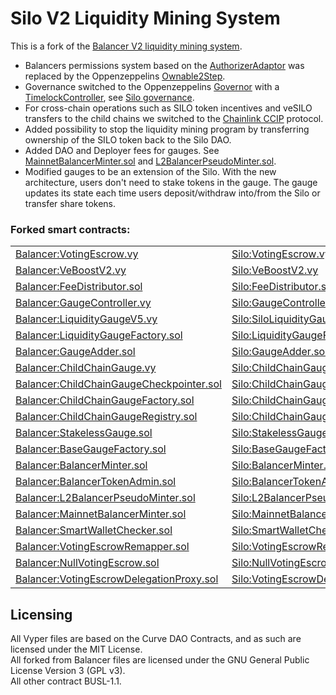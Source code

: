 # Silo V2 Liquidity Mining System

This is a fork of the [Balancer V2 liquidity mining system](https://github.com/balancer/balancer-v2-monorepo/tree/master/pkg/liquidity-mining).
- Balancers permissions system based on the [AuthorizerAdaptor](https://github.com/balancer/balancer-v2-monorepo/blob/master/pkg/liquidity-mining/contracts/admin/AuthorizerAdaptor.sol) was replaced by the Oppenzeppelins [Ownable2Step](https://github.com/OpenZeppelin/openzeppelin-contracts/blob/master/contracts/access/Ownable2Step.sol).
- Governance switched to the Oppenzeppelins [Governor](https://github.com/OpenZeppelin/openzeppelin-contracts/blob/master/contracts/governance/Governor.sol) with a [TimelockController](https://github.com/OpenZeppelin/openzeppelin-contracts/blob/master/contracts/governance/TimelockController.sol), see [Silo governance](https://github.com/silo-finance/silo-contracts-v2/tree/develop/ve-silo/contracts/governance).
- For cross-chain operations such as SILO token incentives and veSILO transfers to the child chains we switched to the [Chainlink CCIP](https://docs.chain.link/ccip) protocol.
- Added possibility to stop the liquidity mining program by transferring ownership of the SILO token back to the Silo DAO.
- Added DAO and Deployer fees for gauges. See [MainnetBalancerMinter.sol](https://github.com/silo-finance/silo-contracts-v2/blob/develop/ve-silo/contracts/silo-tokens-minter/MainnetBalancerMinter.sol#L75) and [L2BalancerPseudoMinter.sol](https://github.com/silo-finance/silo-contracts-v2/blob/develop/ve-silo/contracts/silo-tokens-minter/L2BalancerPseudoMinter.sol#L122).
- Modified gauges to be an extension of the Silo. With the new architecture, users don't need to stake tokens in the gauge. The gauge updates its state each time users deposit/withdraw into/from the Silo or transfer share tokens.

### Forked smart contracts:
| | | |
| --- | --- | --- |
| [Balancer:VotingEscrow.vy](https://github.com/balancer/balancer-v2-monorepo/blob/master/pkg/liquidity-mining/contracts/VotingEscrow.vy) | [Silo:VotingEscrow.vy](https://github.com/silo-finance/silo-contracts-v2/blob/develop/external/balancer-v2-monorepo/pkg/liquidity-mining/contracts/VotingEscrow.vy) | [CHANGELOG](https://github.com/silo-finance/silo-contracts-v2/blob/develop/ve-silo/contracts/voting-escrow/CHANGELOG.md#externalbalancer-v2-monorepopkgliquidity-miningcontractsvotingescrowvy) |
| [Balancer:VeBoostV2.vy](https://github.com/balancer/balancer-v2-monorepo/blob/master/pkg/liquidity-mining/contracts/VeBoostV2.vy) | [Silo:VeBoostV2.vy](https://github.com/silo-finance/silo-contracts-v2/blob/develop/external/balancer-v2-monorepo/pkg/liquidity-mining/contracts/VeBoostV2.vy) | [CHANGELOG](https://github.com/silo-finance/silo-contracts-v2/blob/develop/ve-silo/contracts/voting-escrow/CHANGELOG.md#externalbalancer-v2-monorepopkgliquidity-miningcontractsveboostv2vy) |
| [Balancer:FeeDistributor.sol](https://github.com/balancer/balancer-v2-monorepo/blob/master/pkg/liquidity-mining/contracts/fee-distribution/FeeDistributor.sol) | [Silo:FeeDistributor.sol](https://github.com/silo-finance/silo-contracts-v2/blob/develop/ve-silo/contracts/fees-distribution/FeeDistributor.sol) | [CHANGELOG](https://github.com/silo-finance/silo-contracts-v2/blob/develop/ve-silo/contracts/fees-distribution/CHANGELOG.md) |
| [Balancer:GaugeController.vy](https://github.com/balancer/balancer-v2-monorepo/blob/master/pkg/liquidity-mining/contracts/GaugeController.vy) | [Silo:GaugeController.vy](https://github.com/silo-finance/silo-contracts-v2/blob/develop/ve-silo/contracts/gauges/controller/GaugeController.vy) | [CHANGELOG](https://github.com/silo-finance/silo-contracts-v2/blob/develop/ve-silo/contracts/gauges/CHANGELOG.md#controllergaugecontrollersol) |
| [Balancer:LiquidityGaugeV5.vy](https://github.com/balancer/balancer-v2-monorepo/blob/master/pkg/liquidity-mining/contracts/gauges/ethereum/LiquidityGaugeV5.vy) | [Silo:SiloLiquidityGauge.vy](https://github.com/silo-finance/silo-contracts-v2/blob/develop/ve-silo/contracts/gauges/ethereum/SiloLiquidityGauge.vy) | [CHANGELOG](https://github.com/silo-finance/silo-contracts-v2/blob/develop/ve-silo/contracts/gauges/CHANGELOG.md#ethereumsiloliquiditygaugevy) |
| [Balancer:LiquidityGaugeFactory.sol](https://github.com/balancer/balancer-v2-monorepo/blob/master/pkg/liquidity-mining/contracts/gauges/ethereum/LiquidityGaugeFactory.sol) | [Silo:LiquidityGaugeFactory.sol](https://github.com/silo-finance/silo-contracts-v2/blob/develop/ve-silo/contracts/gauges/ethereum/LiquidityGaugeFactory.sol) | [CHANGELOG](https://github.com/silo-finance/silo-contracts-v2/blob/develop/ve-silo/contracts/gauges/CHANGELOG.md#ethereumliquiditygaugefactorysol) |
| [Balancer:GaugeAdder.sol](https://github.com/balancer/balancer-v2-monorepo/blob/master/pkg/liquidity-mining/contracts/admin/GaugeAdder.sol) | [Silo:GaugeAdder.sol](https://github.com/silo-finance/silo-contracts-v2/blob/develop/ve-silo/contracts/gauges/gauge-adder/GaugeAdder.sol) | [CHANGELOG](https://github.com/silo-finance/silo-contracts-v2/blob/develop/ve-silo/contracts/gauges/CHANGELOG.md#gauge-addergaugeaddersol) |
| [Balancer:ChildChainGauge.vy](https://github.com/balancer/balancer-v2-monorepo/blob/master/pkg/liquidity-mining/contracts/gauges/ChildChainGauge.vy) | [Silo:ChildChainGauge.vy](https://github.com/silo-finance/silo-contracts-v2/blob/develop/ve-silo/contracts/gauges/l2-common/ChildChainGauge.vy) | [CHANGELOG](https://github.com/silo-finance/silo-contracts-v2/blob/develop/ve-silo/contracts/gauges/CHANGELOG.md#l2-commonchildchaingaugevy) |
| [Balancer:ChildChainGaugeCheckpointer.sol](https://github.com/balancer/balancer-v2-monorepo/blob/master/pkg/liquidity-mining/contracts/gauges/ChildChainGaugeCheckpointer.sol) | [Silo:ChildChainGaugeCheckpointer.sol](https://github.com/silo-finance/silo-contracts-v2/blob/develop/ve-silo/contracts/gauges/l2-common/ChildChainGaugeCheckpointer.sol) | [CHANGELOG](https://github.com/silo-finance/silo-contracts-v2/blob/develop/ve-silo/contracts/gauges/CHANGELOG.md#l2-commonchildchaingaugecheckpointersol) |
| [Balancer:ChildChainGaugeFactory.sol](https://github.com/balancer/balancer-v2-monorepo/blob/master/pkg/liquidity-mining/contracts/gauges/ChildChainGaugeFactory.sol) | [Silo:ChildChainGaugeFactory.sol](https://github.com/silo-finance/silo-contracts-v2/blob/develop/ve-silo/contracts/gauges/l2-common/ChildChainGaugeFactory.sol) | [CHANGELOG](https://github.com/silo-finance/silo-contracts-v2/blob/develop/ve-silo/contracts/gauges/CHANGELOG.md#l2-commonchildchaingaugefactorysol) |
| [Balancer:ChildChainGaugeRegistry.sol](https://github.com/balancer/balancer-v2-monorepo/blob/master/pkg/liquidity-mining/contracts/gauges/ChildChainGaugeRegistry.sol) | [Silo:ChildChainGaugeRegistry.sol](https://github.com/silo-finance/silo-contracts-v2/blob/develop/ve-silo/contracts/gauges/l2-common/ChildChainGaugeRegistry.sol) | [CHANGELOG](https://github.com/silo-finance/silo-contracts-v2/blob/develop/ve-silo/contracts/gauges/CHANGELOG.md#l2-commonchildchaingaugeregistrysol) |
| [Balancer:StakelessGauge.sol](https://github.com/balancer/balancer-v2-monorepo/blob/master/pkg/liquidity-mining/contracts/gauges/StakelessGauge.sol) | [Silo:StakelessGauge.sol](https://github.com/silo-finance/silo-contracts-v2/blob/develop/ve-silo/contracts/gauges/stakeless-gauge/StakelessGauge.sol) | [CHANGELOG](https://github.com/silo-finance/silo-contracts-v2/blob/develop/ve-silo/contracts/gauges/CHANGELOG.md#stakeless-gaugestakelessgaugesol) |
| [Balancer:BaseGaugeFactory.sol](https://github.com/balancer/balancer-v2-monorepo/blob/master/pkg/liquidity-mining/contracts/gauges/BaseGaugeFactory.sol) | [Silo:BaseGaugeFactory.sol](https://github.com/silo-finance/silo-contracts-v2/blob/develop/ve-silo/contracts/gauges/BaseGaugeFactory.sol) | [CHANGELOG](https://github.com/silo-finance/silo-contracts-v2/blob/feature/ve-silo-docs/ve-silo/contracts/gauges/CHANGELOG.md#ethereumbasegaugefactorysol) |
| [Balancer:BalancerMinter.sol](https://github.com/balancer/balancer-v2-monorepo/blob/master/pkg/liquidity-mining/contracts/BalancerMinter.sol) | [Silo:BalancerMinter.sol](https://github.com/silo-finance/silo-contracts-v2/blob/develop/ve-silo/contracts/silo-tokens-minter/BalancerMinter.sol) | [CHANGELOG](https://github.com/silo-finance/silo-contracts-v2/blob/develop/ve-silo/contracts/silo-tokens-minter/CHANGELOG.md#balancermintersol) |
| [Balancer:BalancerTokenAdmin.sol](https://github.com/balancer/balancer-v2-monorepo/blob/master/pkg/liquidity-mining/contracts/BalancerTokenAdmin.sol) | [Silo:BalancerTokenAdmin.sol](https://github.com/silo-finance/silo-contracts-v2/blob/develop/ve-silo/contracts/silo-tokens-minter/BalancerTokenAdmin.sol) | [CHANGELOG](https://github.com/silo-finance/silo-contracts-v2/blob/develop/ve-silo/contracts/silo-tokens-minter/CHANGELOG.md#balancertokenadminsol) |
| [Balancer:L2BalancerPseudoMinter.sol](https://github.com/balancer/balancer-v2-monorepo/blob/master/pkg/liquidity-mining/contracts/L2BalancerPseudoMinter.sol) | [Silo:L2BalancerPseudoMinter.sol](https://github.com/silo-finance/silo-contracts-v2/blob/develop/ve-silo/contracts/silo-tokens-minter/L2BalancerPseudoMinter.sol) | [CHANGELOG](https://github.com/silo-finance/silo-contracts-v2/blob/develop/ve-silo/contracts/silo-tokens-minter/CHANGELOG.md#l2balancerpseudomintersol) |
| [Balancer:MainnetBalancerMinter.sol](https://github.com/balancer/balancer-v2-monorepo/blob/master/pkg/liquidity-mining/contracts/MainnetBalancerMinter.sol) | [Silo:MainnetBalancerMinter.sol](https://github.com/silo-finance/silo-contracts-v2/blob/develop/ve-silo/contracts/silo-tokens-minter/MainnetBalancerMinter.sol) | [CHANGELOG](https://github.com/silo-finance/silo-contracts-v2/blob/develop/ve-silo/contracts/silo-tokens-minter/CHANGELOG.md#l2balancerpseudomintersol) |
| [Balancer:SmartWalletChecker.sol](https://github.com/balancer/balancer-v2-monorepo/blob/master/pkg/liquidity-mining/contracts/SmartWalletChecker.sol) | [Silo:SmartWalletChecker.sol](https://github.com/silo-finance/silo-contracts-v2/blob/develop/ve-silo/contracts/voting-escrow/SmartWalletChecker.sol) | [CHANGELOG](https://github.com/silo-finance/silo-contracts-v2/blob/develop/ve-silo/contracts/voting-escrow/CHANGELOG.md#smartwalletcheckersol) |
| [Balancer:VotingEscrowRemapper.sol](https://github.com/balancer/balancer-v2-monorepo/blob/master/pkg/liquidity-mining/contracts/VotingEscrowRemapper.sol) | [Silo:VotingEscrowRemapper.sol](https://github.com/silo-finance/silo-contracts-v2/blob/develop/ve-silo/contracts/voting-escrow/VotingEscrowRemapper.sol) | [CHANGELOG](https://github.com/silo-finance/silo-contracts-v2/blob/develop/ve-silo/contracts/voting-escrow/CHANGELOG.md#votingescrowremappersol) |
| [Balancer:NullVotingEscrow.sol](https://github.com/balancer/balancer-v2-monorepo/blob/master/pkg/liquidity-mining/contracts/NullVotingEscrow.sol) | [Silo:NullVotingEscrow.sol](https://github.com/silo-finance/silo-contracts-v2/blob/develop/ve-silo/contracts/voting-escrow/NullVotingEscrow.sol) | [CHANGELOG](https://github.com/silo-finance/silo-contracts-v2/blob/develop/ve-silo/contracts/voting-escrow/CHANGELOG.md#nullvotingescrowsol) |
| [Balancer:VotingEscrowDelegationProxy.sol](https://github.com/balancer/balancer-v2-monorepo/blob/master/pkg/liquidity-mining/contracts/VotingEscrowDelegationProxy.sol) | [Silo:VotingEscrowDelegationProxy.sol](https://github.com/silo-finance/silo-contracts-v2/blob/develop/ve-silo/contracts/voting-escrow/VotingEscrowDelegationProxy.sol) | [CHANGELOG](https://github.com/silo-finance/silo-contracts-v2/blob/develop/ve-silo/contracts/voting-escrow/CHANGELOG.md#votingescrowdelegationproxysol) |

## Licensing
All Vyper files are based on the Curve DAO Contracts, and as such are licensed under the MIT License.\
All forked from Balancer files are licensed under the GNU General Public License Version 3 (GPL v3).\
All other contract BUSL-1.1.
